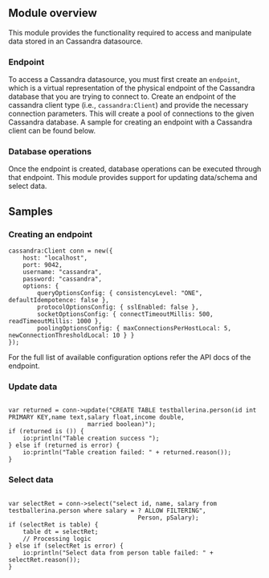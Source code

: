 ## Module overview

This module provides the functionality required to access and manipulate data stored in an Cassandra datasource.

### Endpoint 

To access a Cassandra datasource, you must first create an `endpoint`, which is a virtual representation of the physical endpoint of the Cassandra database that you are trying to connect to. Create an endpoint of the cassandra client type (i.e., `cassandra:Client`) and provide the necessary connection parameters. This will create a pool of connections to the given Cassandra database. A sample for creating an endpoint with a Cassandra client can be found below. 

### Database operations

Once the endpoint is created, database operations can be executed through that endpoint. This module provides support for updating data/schema and select data.

## Samples

### Creating an endpoint
```ballerina
cassandra:Client conn = new({
    host: "localhost",
    port: 9042,
    username: "cassandra",
    password: "cassandra",
    options: {
        queryOptionsConfig: { consistencyLevel: "ONE", defaultIdempotence: false },
        protocolOptionsConfig: { sslEnabled: false },
        socketOptionsConfig: { connectTimeoutMillis: 500, readTimeoutMillis: 1000 },
        poolingOptionsConfig: { maxConnectionsPerHostLocal: 5, newConnectionThresholdLocal: 10 } }
});
```
For the full list of available configuration options refer the API docs of the endpoint.

### Update data

```ballerina

var returned = conn->update("CREATE TABLE testballerina.person(id int PRIMARY KEY,name text,salary float,income double,
                      married boolean)");
if (returned is ()) {
    io:println("Table creation success ");
} else if (returned is error) {
    io:println("Table creation failed: " + returned.reason());
}
```

### Select data

```ballerina

var selectRet = conn->select("select id, name, salary from testballerina.person where salary = ? ALLOW FILTERING",
                                    Person, pSalary);
if (selectRet is table) {
    table dt = selectRet;
    // Processing logic
} else if (selectRet is error) {
    io:println("Select data from person table failed: " + selectRet.reason());
}
```